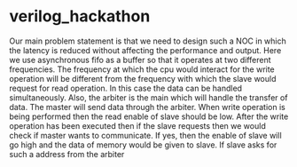 # verilog_hackathon

Our main problem statement is that we need to design such a NOC in which the latency is reduced without affecting the performance and output.
Here we use asynchronous fifo as a buffer so that it operates at two different frequencies. The frequency at which the cpu would interact for the write operation will be different from the frequency with which the slave would request for read operation. In this case the data can be handled simultaneously. Also, the arbiter is the main which will handle the transfer of data. The master will send data through the arbiter. When write operation is being performed then the read enable of slave should be low. After the write operation has been executed then if the slave requests then we would check if master wants to communicate. If yes, then the enable of slave will go high and the data of memory would be given to slave. If slave asks for such a  address from the arbiter
